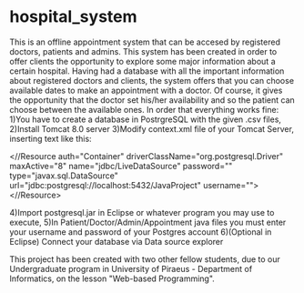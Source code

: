 # hospital_system
This is an offline appointment system that can be accesed by registered doctors, patients and admins. 
This system has been created in order to offer clients the opportunity to explore some major information about a certain hospital.
Having had a database with all the important information about registered doctors and clients, the system offers that you can choose
available dates to make an appointment with a doctor. Of course, it gives the opportunity that the doctor set his/her availability and so
the patient can choose between the available ones.
In order that everything works fine:
1)You have to create a database in PostrgreSQL with the given .csv files,
2)Install Tomcat 8.0 server
3)Modify context.xml file of your Tomcat Server, inserting text like this:

<//Resource auth="Container" driverClassName="org.postgresql.Driver" maxActive="8" 
name="jdbc/LiveDataSource" password="" type="javax.sql.DataSource"
url="jdbc:postgresql://localhost:5432/JavaProject" username="">
<//Resource>

4)Import postgresql.jar in Eclipse or whatever program you may use to execute,
5)In Patient/Doctor/Admin/Appointment java files you must enter your username and password of your Postgres account
6)(Optional in Eclipse) Connect your database via Data source explorer 

This project has been created with two other fellow students, due to our Undergraduate program in University of Piraeus - Department of 
Informatics, on the lesson "Web-based Programming".

